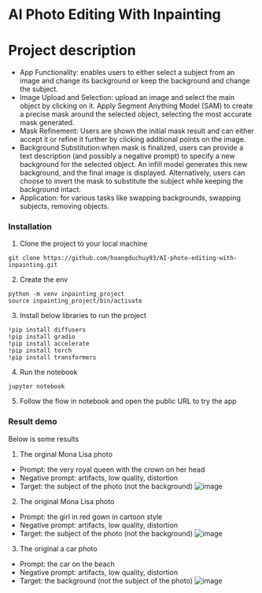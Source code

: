 # AI Photo Editing With Inpainting

# Project description
- App Functionality: enables users to either select a subject from an image and change its background or keep the background and change the subject. 
- Image Upload and Selection: upload an image and select the main object by clicking on it. Apply Segment Anything Model (SAM) to create a precise mask around the selected object, selecting the most accurate mask generated.
- Mask Refinement: Users are shown the initial mask result and can either accept it or refine it further by clicking additional points on the image. 
- Background Substitution:when mask is finalized, users can provide a text description (and possibly a negative prompt) to specify a new background for the selected object. An infill model generates this new background, and the final image is displayed. Alternatively, users can choose to invert the mask to substitute the subject while keeping the background intact.
- Application: for various tasks like swapping backgrounds, swapping subjects, removing objects.

### Installation
1. Clone the project to your local machine
```
git clone https://github.com/hoangduchuy93/AI-photo-editing-with-inpainting.git
```
2. Create the env
```
python -m venv inpainting_project
source inpainting_project/bin/activate
```
3. Install below libraries to run the project
```
!pip install diffusers
!pip install gradio
!pip install accelerate
!pip install torch
!pip install transformers
```
4. Run the notebook
```
jupyter notebook
```

5. Follow the flow in notebook and open the public URL to try the app

### Result demo
Below is some results
1. The orginal Mona Lisa photo
- Prompt: the very royal queen with the crown on her head
- Negative prompt: artifacts, low quality, distortion
- Target: the subject of the photo (not the background)
![image](https://github.com/user-attachments/assets/71c13592-cfcd-4ccf-876b-9b90424d7f6c)

2. The original Mona Lisa photo
- Prompt: the girl in red gown in cartoon style
- Negative prompt: artifacts, low quality, distortion
- Target: the subject of the photo (not the background)
![image](https://github.com/user-attachments/assets/447679d7-7a46-414e-b681-9ecd7ef12b83)

3. The original a car photo
- Prompt: the car on the beach
- Negative prompt: artifacts, low quality, distortion
- Target: the background (not the subject of the photo)
![image](https://github.com/user-attachments/assets/818b11d9-6cae-4b02-a43a-1f9ffb71bf0a)


